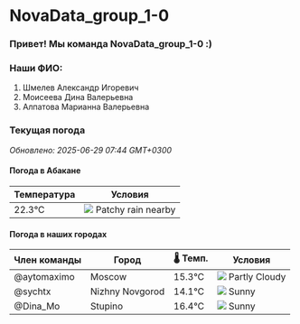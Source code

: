 # NovaData_group_1-0
### Привет! Мы команда NovaData_group_1-0 :)

### Наши ФИО:
1. Шмелев Александр Игоревич
2. Моисеева Дина Валерьевна
3. Алпатова Марианна Валерьевна

### Текущая погода
<!-- WEATHER:START -->
_Обновлено: 2025-06-29 07:44 GMT+0300_

#### Погода в Абакане

| Температура | Условия |
|-------------|----------|
| 22.3°C     | ![](https://cdn.weatherapi.com/weather/64x64/day/176.png) Patchy rain nearby |

#### Погода в наших городах

| Член команды  | Город               | 🌡️ Темп.  | Условия          |
|---------------|---------------------|-----------|--------------------|
| @aytomaximo    | Moscow              |   15.3°C | ![](https://cdn.weatherapi.com/weather/64x64/day/116.png) Partly Cloudy |
| @sychtx        | Nizhny Novgorod     |   14.1°C | ![](https://cdn.weatherapi.com/weather/64x64/day/113.png) Sunny        |
| @Dina_Mo       | Stupino             |   16.4°C | ![](https://cdn.weatherapi.com/weather/64x64/day/113.png) Sunny        |

<!-- WEATHER:END -->
